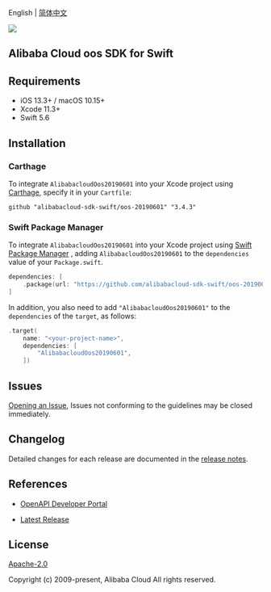 English | [简体中文](README-CN.md)

![](https://aliyunsdk-pages.alicdn.com/icons/AlibabaCloud.svg)

## Alibaba Cloud oos SDK for Swift

## Requirements

- iOS 13.3+ / macOS 10.15+
- Xcode 11.3+
- Swift 5.6

## Installation

### Carthage

To integrate `AlibabacloudOos20190601` into your Xcode project using [Carthage](https://github.com/Carthage/Carthage), specify it in your `Cartfile`:

```ogdl
github "alibabacloud-sdk-swift/oos-20190601" "3.4.3"
```

### Swift Package Manager

To integrate `AlibabacloudOos20190601` into your Xcode project using [Swift Package Manager](https://swift.org/package-manager/) , adding `AlibabacloudOos20190601` to the `dependencies` value of your `Package.swift`.

```swift
dependencies: [
    .package(url: "https://github.com/alibabacloud-sdk-swift/oos-20190601.git", from: "3.4.3")
]
```

In addition, you also need to add `"AlibabacloudOos20190601"` to the `dependencies` of the `target`, as follows:

```swift
.target(
    name: "<your-project-name>",
    dependencies: [
        "AlibabacloudOos20190601",
    ])
```

## Issues

[Opening an Issue](https://github.com/alibabacloud-sdk-swift/oos-20190601/issues/new), Issues not conforming to the guidelines may be closed immediately.

## Changelog

Detailed changes for each release are documented in the [release notes](./ChangeLog.txt).

## References

* [OpenAPI Developer Portal](https://next.api.alibabacloud.com/home)
- [Latest Release](https://github.com/alibabacloud-sdk-swift/oos-20190601)

## License

[Apache-2.0](http://www.apache.org/licenses/LICENSE-2.0)

Copyright (c) 2009-present, Alibaba Cloud All rights reserved.
